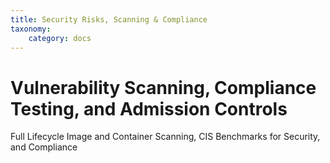 ```yaml
---
title: Security Risks, Scanning & Compliance
taxonomy:
    category: docs
---
```


# Vulnerability Scanning, Compliance Testing, and Admission Controls

Full Lifecycle Image and Container Scanning, CIS Benchmarks for Security, and Compliance